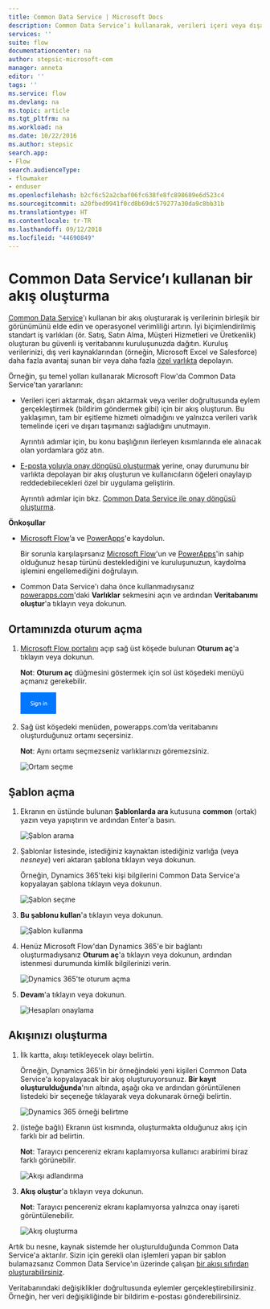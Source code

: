 ```yaml
---
title: Common Data Service | Microsoft Docs
description: Common Data Service’i kullanarak, verileri içeri veya dışarı aktaracağınız ya da onay oluşturacağınız bir akış oluşturun.
services: ''
suite: flow
documentationcenter: na
author: stepsic-microsoft-com
manager: anneta
editor: ''
tags: ''
ms.service: flow
ms.devlang: na
ms.topic: article
ms.tgt_pltfrm: na
ms.workload: na
ms.date: 10/22/2016
ms.author: stepsic
search.app:
- Flow
search.audienceType:
- flowmaker
- enduser
ms.openlocfilehash: b2cf6c52a2cbaf06fc638fe8fc898689e6d523c4
ms.sourcegitcommit: a20fbed9941f0cd8b69dc579277a30da9c8bb31b
ms.translationtype: HT
ms.contentlocale: tr-TR
ms.lasthandoff: 09/12/2018
ms.locfileid: "44690849"
---
```

# <a name="create-a-flow-that-uses-the-common-data-service"></a>Common Data Service’ı kullanan bir akış oluşturma
[Common Data Service](https://powerapps.microsoft.com/tutorials/data-platform-intro/)'ı kullanan bir akış oluşturarak iş verilerinin birleşik bir görünümünü elde edin ve operasyonel verimliliği artırın. İyi biçimlendirilmiş standart iş varlıkları (ör. Satış, Satın Alma, Müşteri Hizmetleri ve Üretkenlik) oluşturan bu güvenli iş veritabanını kuruluşunuzda dağıtın. Kuruluş verilerinizi, dış veri kaynaklarından (örneğin, Microsoft Excel ve Salesforce) daha fazla avantaj sunan bir veya daha fazla [özel varlıkta](https://powerapps.microsoft.com/tutorials/data-platform-create-entity/) depolayın.

Örneğin, şu temel yolları kullanarak Microsoft Flow'da Common Data Service'tan yararlanın:

* Verileri içeri aktarmak, dışarı aktarmak veya veriler doğrultusunda eylem gerçekleştirmek (bildirim göndermek gibi) için bir akış oluşturun. Bu yaklaşımın, tam bir eşitleme hizmeti olmadığını ve yalnızca verileri varlık temelinde içeri ve dışarı taşımanızı sağladığını unutmayın.
  
    Ayrıntılı adımlar için, bu konu başlığının ilerleyen kısımlarında ele alınacak olan yordamlara göz atın.
* [E-posta yoluyla onay döngüsü oluşturmak](wait-for-approvals.md) yerine, onay durumunu bir varlıkta depolayan bir akış oluşturun ve kullanıcıların öğeleri onaylayıp reddedebilecekleri özel bir uygulama geliştirin.
  
    Ayrıntılı adımlar için bkz. [Common Data Service ile onay döngüsü oluşturma](common-data-model-approve.md).

**Önkoşullar**

* [Microsoft Flow](https://flow.microsoft.com)’a ve [PowerApps](https://web.powerapps.com)'e kaydolun.
  
    Bir sorunla karşılaşırsanız [Microsoft Flow](sign-up-sign-in.md)'un ve [PowerApps](https://powerapps.microsoft.com/tutorials/signup-for-powerapps/)'in sahip olduğunuz hesap türünü desteklediğini ve kuruluşunuzun, kaydolma işlemini engellemediğini doğrulayın.
* Common Data Service'ı daha önce kullanmadıysanız [powerapps.com](https://web.powerapps.com/#/entities)'daki **Varlıklar** sekmesini açın ve ardından **Veritabanımı oluştur**'a tıklayın veya dokunun.

## <a name="sign-in-to-your-environment"></a>Ortamınızda oturum açma
1. [Microsoft Flow portalını](https://flow.microsoft.com) açıp sağ üst köşede bulunan **Oturum aç**'a tıklayın veya dokunun.
   
    **Not**: **Oturum aç** düğmesini göstermek için sol üst köşedeki menüyü açmanız gerekebilir.
   
    ![Oturum açma](./media/common-data-model-intro/signin-flow.png)
2. Sağ üst köşedeki menüden, powerapps.com’da veritabanını oluşturduğunuz ortamı seçersiniz.
   
    **Not**: Aynı ortamı seçmezseniz varlıklarınızı göremezsiniz.
   
    ![Ortam seçme](./media/common-data-model-intro/select-environment.png)

## <a name="open-a-template"></a>Şablon açma
1. Ekranın en üstünde bulunan **Şablonlarda ara** kutusuna **common** (ortak) yazın veya yapıştırın ve ardından Enter'a basın.
   
    ![Şablon arama](./media/common-data-model-intro/template-search.png)
2. Şablonlar listesinde, istediğiniz kaynaktan istediğiniz varlığa (veya *nesneye*) veri aktaran şablona tıklayın veya dokunun.
   
    Örneğin, Dynamics 365'teki kişi bilgilerini Common Data Service'a kopyalayan şablona tıklayın veya dokunun.
   
    ![Şablon seçme](./media/common-data-model-intro/choose-template.png)
3. **Bu şablonu kullan**'a tıklayın veya dokunun.
   
    ![Şablon kullanma](./media/common-data-model-intro/use-template.png)
4. Henüz Microsoft Flow'dan Dynamics 365'e bir bağlantı oluşturmadıysanız **Oturum aç**'a tıklayın veya dokunun, ardından istenmesi durumunda kimlik bilgilerinizi verin.
   
    ![Dynamics 365'te oturum açma](./media/common-data-model-intro/dynamics-signin.png)
5. **Devam**'a tıklayın veya dokunun.
   
    ![Hesapları onaylama](./media/common-data-model-intro/confirm-accounts.png)

## <a name="build-your-flow"></a>Akışınızı oluşturma
1. İlk kartta, akışı tetikleyecek olayı belirtin.
   
    Örneğin, Dynamics 365'in bir örneğindeki yeni kişileri Common Data Service'a kopyalayacak bir akış oluşturuyorsunuz. **Bir kayıt oluşturulduğunda**'nın altında, aşağı oka ve ardından görüntülenen listedeki bir seçeneğe tıklayarak veya dokunarak örneği belirtin.
   
    ![Dynamics 365 örneği belirtme](./media/common-data-model-intro/specify-instance.png)
2. (isteğe bağlı) Ekranın üst kısmında, oluşturmakta olduğunuz akış için farklı bir ad belirtin.
   
    **Not**: Tarayıcı pencereniz ekranı kaplamıyorsa kullanıcı arabirimi biraz farklı görünebilir.
   
    ![Akışı adlandırma](./media/common-data-model-intro/name-flow.png)
3. **Akış oluştur**'a tıklayın veya dokunun.
   
    **Not**: Tarayıcı pencereniz ekranı kaplamıyorsa yalnızca onay işareti görüntülenebilir.
   
    ![Akış oluşturma](./media/common-data-model-intro/create-flow.png)

Artık bu nesne, kaynak sistemde her oluşturulduğunda Common Data Service'a aktarılır. Sizin için gerekli olan işlemleri yapan bir şablon bulamazsanız Common Data Service'ın üzerinde çalışan [bir akışı sıfırdan oluşturabilirsiniz](get-started-logic-flow.md).

Veritabanındaki değişiklikler doğrultusunda eylemler gerçekleştirebilirsiniz. Örneğin, her veri değişikliğinde bir bildirim e-postası gönderebilirsiniz.


